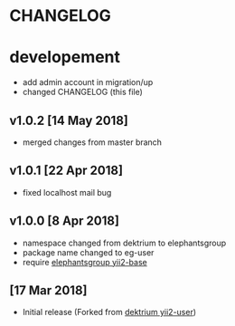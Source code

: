 # CHANGELOG

# developement

- add admin account in migration/up
- changed CHANGELOG (this file)

## v1.0.2 [14 May 2018]

- merged changes from master branch

## v1.0.1 [22 Apr 2018]

- fixed localhost mail bug 

## v1.0.0 [8 Apr 2018]

- namespace changed from dektrium to elephantsgroup
- package name changed to eg-user
- require [elephantsgroup yii2-base](https://github.com/ElephantsGroup/eg-base)

## [17 Mar 2018]

- Initial release (Forked from [dektrium yii2-user](https://github.com/dektrium/yii2-user))
